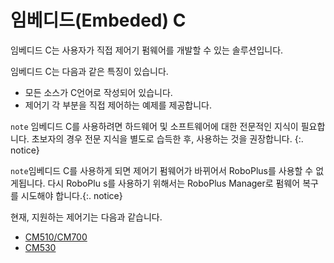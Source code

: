 # 임베디드(Embeded) C

임베디드 C는 사용자가 직접 제어기 펌웨어를 개발할 수 있는 솔루션입니다.

임베디드 C는 다음과 같은 특징이 있습니다.

- 모든 소스가 C언어로 작성되어 있습니다.
- 제어기 각 부분을 직접 제어하는 예제를 제공합니다.

`note` 임베디드 C를 사용하려면 하드웨어 및 소프트웨어에 대한 전문적인 지식이 필요합니다. 초보자의 경우 전문 지식을 별도로 습득한 후, 사용하는 것을 권장합니다. {:. notice}

`note`임베디드 C를 사용하게 되면 제어기 펌웨어가 바뀌어서 RoboPlus를 사용할 수 없게됩니다. 다시 RoboPlu s를 사용하기 위해서는 RoboPlus Manager로 펌웨어 복구를 시도해야 합니다.{:. notice}

현재, 지원하는 제어기는 다음과 같습니다.

- [CM510/CM700]
- [CM530]

[CM510/CM700]: ??
[CM530]: ??
